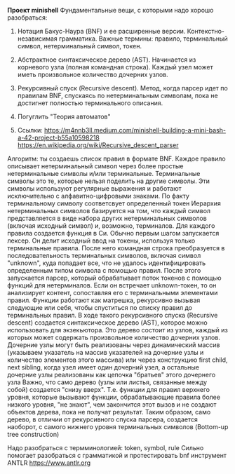 **Проект minishell**
Фундаментальные вещи, с которыми надо хорошо разобраться:
1. Нотация Бакус-Наура (BNF) и ее расширенные версии. Контекстно-независимая грамматика. Важные термины: правило, терминальный символ, нетерминальный символ, токен.

2. Абстрактное синтаксическое дерево (AST). Начинается из корневого узла (полная командная строка). Каждый узел может иметь произвольное количество дочерних узлов.
3. Рекурсивный спуск (Recursive descent). Метод, когда парсер идет по правилам BNF, спускаясь по нетерминальным символам, пока не достигнет полностью терминального описания.
4. Погуглить "Теория автоматов"
5. Ссылки:
https://m4nnb3ll.medium.com/minishell-building-a-mini-bash-a-42-project-b55a10598218
https://en.wikipedia.org/wiki/Recursive_descent_parser


Алгоритм:
ты создаешь список правил в формате BNF. Каждое правило описывает нетерминальный символ через более простые нетерминальные символы и/или терминальные.
Терминальные символы это те, которые нельзя поделить на другие символы. Эти символы используют регулярные выражения и работают исключительно с алфавитно-цифровыми знаками. По факту терминальному символу соответсвует определенный токен
Иерархия нетерминальных символов базируется на том, что каждый символ представляется в виде набора других нетерминальных символов (включая исходный символ) и, возможно, терминалов.
Для каждого правила создается функция в Си.
Обычно первым шагом запускается лексер. Он делит исходный ввод на токены, используя только терминальные правила. После него командная строка преобразуется в последовательность терминальных символов, включая символ "unknown", куда попадает все, что не удалось идентифицировать определенным типом символа с помощью правил.
После этого запускается парсер, который обрабатывает поток токенов с помощью функций для нетерминалов. Если он встречает unknown-токен, то он анализирует контент, сопоставляя его с терминальными элементами правил. Функции работают как матрешка, рекурсивно вызывая следующие или себя, чтобы спуститься по списку правил до терминальных правил.
В ходе такого рекурсивного спуска (Recursive descent) создается синтаксическое дерево (AST), которое можно использовать для экзекьютора. Это дерево состоит из узлов, каждый из которых может содержать произвольное количество дочерних узлов. Дочерние узлы могут быть реализованы через динамический массив (указываем указатель на массив указателей на дочерние узлы и количество элементов этого массива) или через конструкцию first child, next sibling, когда узел имеет один дочерний узел, а остальные дочерние узлы реализованы как цепочка "братьев" этого дочернего узла
Важно, что само дерево (узлы или листья, связанные между собой) создается "снизу вверх". Т.е. функции для правил верхнего уровня, которые вызывают функции, обрабатывающие правила более низкого уровня, "не знают", чем закончится этот вызов и не создают объектов дерева, пока не получат результат. Таким образом, само дерево, в отличии от рекурсивного спуска парсера, создается наоборот, с самого нижнего уровня терминальных символов (Bottom-up tree construction)

Надо разобраться с термминологией: token, symbol, rule
Сильно помогает разобраться с грамматикой и протестировать bnf инструмент ANTLR https://www.antlr.org